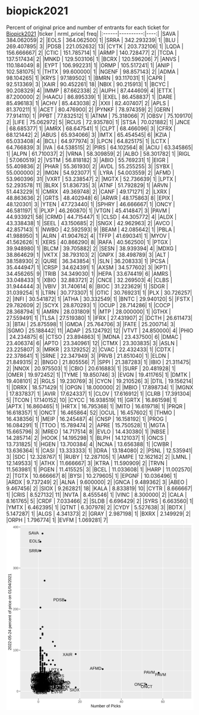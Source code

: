 # biopick2021
Percent of original price and number of entrants for each ticket for [Biopick2021](https://twitter.com/hashtag/Biopick2021)
|ticker | nrml_price| freq|
|:------|----------:|----:|
|SAVA   | 384.062059|    2|
|EOLS   | 364.062500|    1|
|SRRA   | 342.293239|    1|
|BLU    | 269.407895|    3|
|PDSB   | 221.052632|   13|
|CYTK   | 203.732106|    1|
|LQDA   | 156.666667|    2|
|CTIC   | 151.785714|    1|
|ARMP   | 140.728477|    2|
|TCDA   | 137.517434|    2|
|MNKD   | 129.503106|    1|
|BCRX   | 120.596206|    7|
|ANVS   | 110.184049|    8|
|EYPT   | 106.992231|    1|
|ORMP   | 105.517241|    1|
|ANIP   | 102.581075|    1|
|THTX   |  99.600000|    1|
|NGENF  |  98.857143|    2|
|ADMA   |  98.104265|    1|
|KRYS   |  97.189502|    1|
|BMRN   |  93.117031|    1|
|CAPR   |  92.513369|    3|
|XAIR   |  90.452261|   18|
|NBIX   |  90.215913|    1|
|BCYC   |  90.208329|    4|
|IMMP   |  87.662338|    2|
|AUPH   |  87.444609|    4|
|ETTX   |  87.200000|    2|
|HAACU  |  86.895339|    1|
|EXEL   |  86.458837|    1|
|DARE   |  85.496183|    1|
|ACHV   |  85.443038|    2|
|XXII   |  82.407407|    2|
|APLS   |  81.370211|    1|
|ACET   |  80.476900|    2|
|PYNKF  |  78.974359|    2|
|GERN   |  77.914110|    1|
|PPBT   |  77.832512|    1|
|ATNM   |  75.318066|    7|
|OBSV   |  75.109170|    2|
|LIFE   |  75.062972|    5|
|RCUS   |  72.935780|    1|
|STSA   |  70.021882|    1|
|JNCE   |  68.685377|    1|
|AMRX   |  68.647541|    1|
|CLPT   |  68.466096|    3|
|CFRX   |  68.121442|    2|
|ABUS   |  65.934066|    3|
|IMTX   |  65.454545|    6|
|KZIA   |  65.033408|    4|
|BCLI   |  64.977974|    3|
|LPCN   |  64.825175|    1|
|LCTX   |  64.766839|    3|
|IVA    |  64.538515|    2|
|PIRS   |  64.102564|    8|
|ACIU   |  63.345865|    1|
|ALPN   |  61.710037|    2|
|VRNA   |  58.309859|    2|
|ALBO   |  58.301782|    1|
|RIGL   |  57.060519|    2|
|VSTM   |  56.818182|    3|
|ABIO   |  55.769231|    1|
|EIGR   |  55.409836|    2|
|PHAR   |  55.361930|    2|
|AVDL   |  55.255255|    3|
|SYBX   |  55.000000|    2|
|IMGN   |  54.923077|    1|
|LYRA   |  54.003559|    2|
|AFMD   |  53.960396|   31|
|VXRT   |  53.238547|    2|
|MGTX   |  52.736639|    1|
|LPTX   |  52.293578|   11|
|BLRX   |  51.836735|    3|
|ATNF   |  51.792829|    1|
|ARVN   |  51.443229|    1|
|CMRX   |  49.369748|    2|
|CANF   |  49.171271|    2|
|LXRX   |  48.863636|    2|
|GRTS   |  48.402948|    6|
|ARWR   |  48.175863|    8|
|EPIX   |  48.120301|    3|
|YTEN   |  47.723440|    1|
|SPHRY  |  46.666667|    1|
|ONCY   |  46.581197|    1|
|PLXP   |  46.260870|    1|
|VTGN   |  45.414847|    3|
|PAVM   |  44.933921|   58|
|CRMD   |  44.715447|    1|
|CLSD   |  44.305772|    4|
|ALDX   |  43.338438|    1|
|SEEL   |  43.150685|    2|
|SNGX   |  42.962963|    2|
|AVCO   |  42.857143|    1|
|NWBO   |  42.592593|    9|
|BEAM   |  42.085642|    1|
|PBLA   |  41.988950|    1|
|ALRN   |  41.904762|    4|
|TFFP   |  41.690341|    1|
|MYOV   |  41.562626|    1|
|XERS   |  40.866290|    8|
|RAFA   |  40.562500|    1|
|PTGX   |  39.948980|    1|
|BLCM   |  39.705882|    2|
|SESN   |  38.939394|    4|
|MDXG   |  38.864629|    1|
|VKTX   |  38.793103|    2|
|GNPX   |  38.498789|    3|
|ALT    |  38.158930|    2|
|QURE   |  36.343854|    1|
|SLN    |  36.208333|    1|
|PCSA   |  35.444947|    1|
|CRSP   |  34.624391|    1|
|AXSM   |  34.577602|    3|
|KPTI   |  34.456265|    9|
|TRIB   |  34.349030|    1|
|HEPA   |  33.674419|    6|
|AMRS   |  33.048433|    1|
|XBIO   |  32.883721|    2|
|CNCE   |  32.269503|    4|
|CLBS   |  31.944444|    3|
|VBIV   |  31.740614|    8|
|BIOC   |  31.223629|    1|
|SDGR   |  31.039254|    1|
|LTRN   |  30.773307|    1|
|OTIC   |  30.769231|    1|
|PLX    |  30.726257|    2|
|INFI   |  30.541872|    1|
|ATHA   |  30.332549|    1|
|BNTC   |  29.940120|    5|
|FSTX   |  29.782609|    2|
|SCYX   |  28.870293|    1|
|OCUP   |  28.714286|    1|
|COCP   |  28.368794|    1|
|AMRN   |  28.031809|    1|
|MTP    |  28.000000|    1|
|GTHX   |  27.559491|    1|
|TLSA   |  27.519380|    1|
|IFRX   |  27.431907|    2|
|DCTH   |  26.611473|    3|
|BTAI   |  25.875598|    1|
|GMDA   |  25.764706|    3|
|FATE   |  25.200714|    3|
|SGMO   |  25.188442|   11|
|ADAP   |  25.124792|   12|
|VTVT   |  24.850000|    4|
|PHIO   |  24.234875|    6|
|CTSO   |  23.894863|    1|
|MDNA   |  23.437500|    6|
|DMAC   |  23.406374|    6|
|APTO   |  23.340961|   12|
|CTMX   |  23.303835|    3|
|ASLN   |  23.225807|    3|
|MRKR   |  23.129252|    2|
|CVAC   |  22.432433|    1|
|CDTX   |  22.378641|    1|
|SRNE   |  22.347949|    3|
|PRVB   |  21.851040|    1|
|ELDN   |  21.849315|    2|
|BNGO   |  21.805556|    7|
|SPPI   |  21.387283|    1|
|IBIO   |  21.311475|    2|
|NNOX   |  20.975503|    1|
|CBIO   |  20.616883|    1|
|SURF   |  20.481928|    1|
|OMER   |  19.972452|    1|
|TYME   |  19.850746|    3|
|EVGN   |  19.411765|    1|
|DMTK   |  19.408101|    2|
|RGLS   |  19.230769|    3|
|CYCN   |  19.210526|    3|
|DTIL   |  19.156214|    1|
|DRRX   |  18.571429|    1|
|OPGN   |  18.000000|    2|
|MBIO   |  17.898734|    1|
|MGNX   |  17.837837|    1|
|AVIR   |  17.624337|    1|
|CLOV   |  17.616912|    1|
|CLRB   |  17.391304|    5|
|TCON   |  17.140152|   10|
|CYCC   |  16.938519|   11|
|GRTX   |  16.861598|    1|
|APTX   |  16.860465|    1|
|HRTX   |  16.795368|    1|
|MITO   |  16.619718|    1|
|PRQR   |  16.618357|    1|
|ONCT   |  16.465864|   52|
|OCUL   |  16.457602|    1|
|THMO   |  16.438356|    1|
|MEIP   |  16.245487|    4|
|CNSP   |  16.158192|    1|
|PROG   |  16.084291|    1|
|TTOO   |  15.789474|    2|
|APRE   |  15.750528|    1|
|MGTA   |  15.665796|    3|
|MREO   |  14.717514|    8|
|EVLO   |  14.430380|    1|
|NBSE   |  14.285714|    2|
|HOOK   |  14.195298|    1|
|BLPH   |  14.121037|    1|
|ONCS   |  13.731825|    1|
|HGEN   |  13.700384|    4|
|NCNA   |  13.656388|    1|
|CWBR   |  13.636364|    1|
|CASI   |  13.333333|    1|
|IDRA   |  13.184080|    2|
|PSNL   |  12.535941|    3|
|SDC    |  12.328767|    1|
|RUBY   |  12.287105|    1|
|AMPE   |  12.162162|    2|
|LMNL   |  12.149533|    1|
|ATHX   |  11.666667|    3|
|KTRA   |  11.590909|    2|
|TRVN   |  11.563981|    1|
|PGEN   |  11.415525|    3|
|BCEL   |  11.033608|    1|
|HARP   |  11.002570|    2|
|TGTX   |  10.666667|    8|
|BYSI   |  10.279605|    1|
|EPGNF  |  10.036496|    1|
|ARDX   |   9.737249|    2|
|ALNA   |   9.600000|    2|
|GNCA   |   9.489362|    3|
|ABEO   |   9.467456|    2|
|SIOX   |   9.262821|   18|
|KALA   |   8.833819|   10|
|CYTR   |   8.666667|    1|
|CRIS   |   8.527132|   11|
|NVTA   |   8.455546|    1|
|VINC   |   8.300000|    2|
|CALA   |   8.161765|    5|
|CRDF   |   7.033466|    2|
|SLDB   |   6.696429|    2|
|SYRS   |   6.663560|    1|
|YMTX   |   6.462395|    1|
|QTNT   |   6.307978|    2|
|CYDY   |   5.527638|    3|
|BDTX   |   5.147287|    1|
|ALGS   |   4.341373|    2|
|GRAY   |   2.987198|    1|
|BXRX   |   2.149929|    2|
|ORPH   |   1.796774|    1|
|EVFM   |   1.069281|    7|
![retvspicks](biopicks.png?raw=true)
